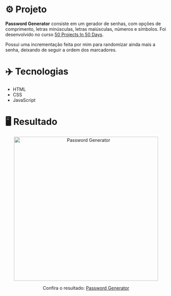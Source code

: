# ⚙️ Projeto

**Password Generator** consiste em um gerador de senhas, com opções de comprimento, letras minúsculas, letras maiúsculas, números e símbolos. Foi desenvolvido no curso <a href="https://www.udemy.com/share/103Pv2AEcYdFxQQXUH">50 Projects In 50 Days</a>.

Possui uma incrementação feita por mim para randomizar ainda mais a senha, deixando de seguir a ordem dos marcadores.

# ✈️ Tecnologias

- HTML
- CSS
- JavaScript

# 🖥️ Resultado

<div align="center">
  <img alt="Password Generator" src="https://i.imgur.com/emf51Jl.png" width="450px">
  <p>Confira o resultado: <a href="https://password-generator-ruuuff.netlify.app">Password Generator</a></p>
</div>
